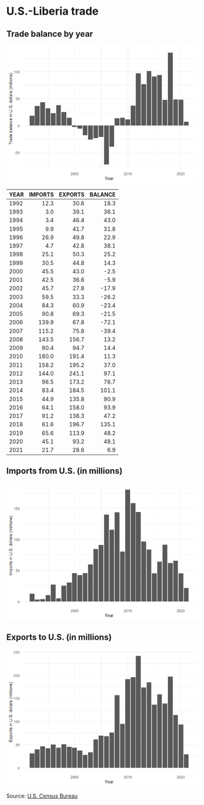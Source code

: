 U.S.-Liberia trade
================

## Trade balance by year

![](README_files/figure-gfm/trade-balance-1.png)<!-- -->

| YEAR | IMPORTS | EXPORTS | BALANCE |
|:-----|--------:|--------:|--------:|
| 1992 |    12.3 |    30.6 |    18.3 |
| 1993 |     3.0 |    39.1 |    36.1 |
| 1994 |     3.4 |    46.4 |    43.0 |
| 1995 |     9.9 |    41.7 |    31.8 |
| 1996 |    26.9 |    49.8 |    22.9 |
| 1997 |     4.7 |    42.8 |    38.1 |
| 1998 |    25.1 |    50.3 |    25.2 |
| 1999 |    30.5 |    44.8 |    14.3 |
| 2000 |    45.5 |    43.0 |    -2.5 |
| 2001 |    42.5 |    36.6 |    -5.9 |
| 2002 |    45.7 |    27.8 |   -17.9 |
| 2003 |    59.5 |    33.3 |   -26.2 |
| 2004 |    84.3 |    60.9 |   -23.4 |
| 2005 |    90.8 |    69.3 |   -21.5 |
| 2006 |   139.9 |    67.8 |   -72.1 |
| 2007 |   115.2 |    75.8 |   -39.4 |
| 2008 |   143.5 |   156.7 |    13.2 |
| 2009 |    80.4 |    94.7 |    14.4 |
| 2010 |   180.0 |   191.4 |    11.3 |
| 2011 |   158.2 |   195.2 |    37.0 |
| 2012 |   144.0 |   241.1 |    97.1 |
| 2013 |    96.5 |   173.2 |    76.7 |
| 2014 |    83.4 |   184.5 |   101.1 |
| 2015 |    44.9 |   135.8 |    90.9 |
| 2016 |    64.1 |   158.0 |    93.9 |
| 2017 |    91.2 |   138.3 |    47.2 |
| 2018 |    61.6 |   196.7 |   135.1 |
| 2019 |    65.6 |   113.9 |    48.2 |
| 2020 |    45.1 |    93.2 |    48.1 |
| 2021 |    21.7 |    28.6 |     6.9 |

## Imports from U.S. (in millions)

![](README_files/figure-gfm/imports-plot-1.png)<!-- -->

## Exports to U.S. (in millions)

![](README_files/figure-gfm/exports-plot-1.png)<!-- -->

Source: [U.S. Census
Bureau](https://www.census.gov/foreign-trade/balance/c7650.html)
